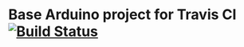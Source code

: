 # Base Arduino project for Travis CI [![Build Status](https://travis-ci.org/apichlinski/ArduinoUnoBaseProject.svg?branch=master)](https://travis-ci.org/apichlinski/ArduinoUnoBaseProject)